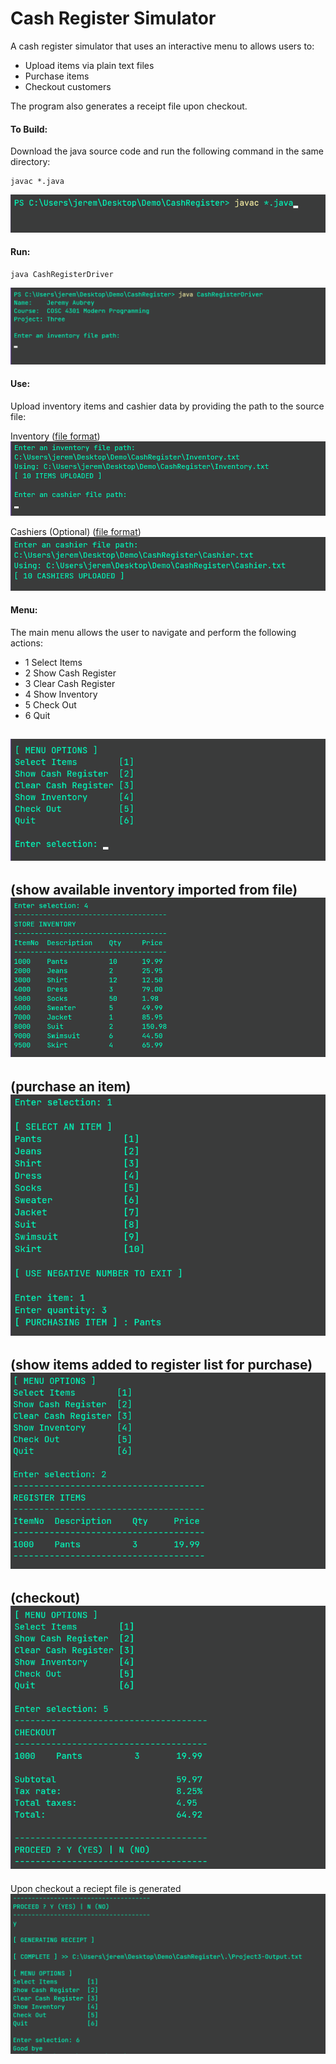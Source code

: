 # Cash Register Simulator

A cash register simulator that uses an interactive menu to allows users to:

- Upload items via plain text files
- Purchase items 
- Checkout customers

The program also generates a receipt file upon checkout.

#### To Build:
Download the java source code and run the following command in the same directory:
```
javac *.java
```
![Screenshot](docs/images/compile.png)

#### Run:
```
java CashRegisterDriver
```

![Screenshot](docs/images/start.png)

#### Use:
Upload inventory items and cashier data by providing the path to the source file:

Inventory ([file format](src/Inventory.txt))
![Screenshot](docs/images/uploaded-inventory.png)

Cashiers (Optional) ([file format](src/Cashier.txt))
![Screenshot](docs/images/uploaded-cashiers.png)

#### Menu:
The main menu allows the user to navigate and perform the following actions:

- 1 Select Items
- 2 Show Cash Register
- 3 Clear Cash Register
- 4 Show Inventory
- 5 Check Out
- 6 Quit

![Screenshot](docs/images/menu-options.png)
---
(show available inventory imported from file)
![Screenshot](docs/images/show-inventory.png)
---
(purchase an item)
![Screenshot](docs/images/purchase.png)
---
(show items added to register list for purchase)
![Screenshot](docs/images/show-register.png)
---
(checkout)
![Screenshot](docs/images/checkout.png)
---
Upon checkout a reciept file is generated
![Screenshot](docs/images/reciept.png)